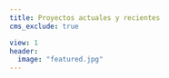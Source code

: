 ```yaml
---
title: Proyectos actuales y recientes
cms_exclude: true

view: 1
header: 
  image: "featured.jpg"
---
```

